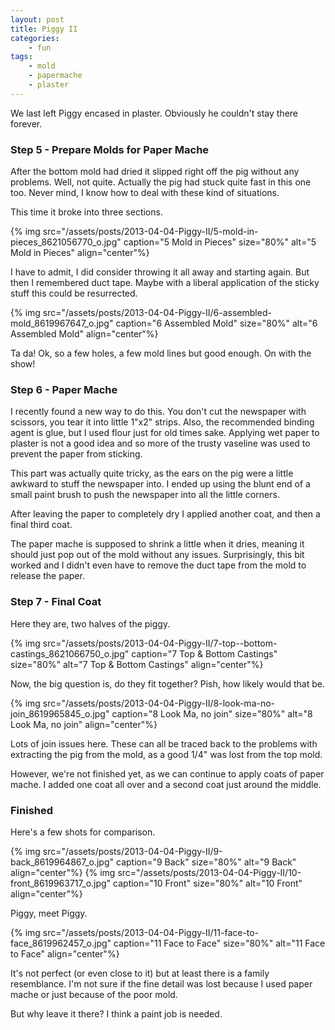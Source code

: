 ```yaml
---
layout: post
title: Piggy II
categories:
    - fun
tags:
    - mold
    - papermache
    - plaster
---
```


We last left Piggy encased in plaster. Obviously he couldn't stay there forever.
<h3>Step 5 - Prepare Molds for Paper Mache</h3>
After the bottom mold had dried it slipped right off the pig without any problems. Well, not quite. Actually the pig had stuck quite fast in this one too. Never mind, I know how to deal with these kind of situations.

This time it broke into three sections.

{% img src="/assets/posts/2013-04-04-Piggy-II/5-mold-in-pieces_8621056770_o.jpg" caption="5 Mold in Pieces" size="80%" alt="5 Mold in Pieces" align="center"%}

I have to admit, I did consider throwing it all away and starting again. But then I remembered duct tape. Maybe with a liberal application of the sticky stuff this could be resurrected.

{% img src="/assets/posts/2013-04-04-Piggy-II/6-assembled-mold_8619967647_o.jpg" caption="6 Assembled Mold" size="80%" alt="6 Assembled Mold" align="center"%}

Ta da! Ok, so a few holes, a few mold lines but good enough. On with the show!
<h3>Step 6 - Paper Mache</h3>
I recently found a new way to do this. You don't cut the newspaper with scissors, you tear it into little 1"x2" strips. Also, the recommended binding agent is glue, but I used flour just for old times sake. Applying wet paper to plaster is not a good idea and so more of the trusty vaseline was used to prevent the paper from sticking.

This part was actually quite tricky, as the ears on the pig were a little awkward to stuff the newspaper into. I ended up using the blunt end of a small paint brush to push the newspaper into all the little corners.

After leaving the paper to completely dry I applied another coat, and then a final third coat.

The paper mache is supposed to shrink a little when it dries, meaning it should just pop out of the mold without any issues. Surprisingly, this bit worked and I didn't even have to remove the duct tape from the mold to release the paper.
<h3>Step 7 - Final Coat</h3>
Here they are, two halves of the piggy.

{% img src="/assets/posts/2013-04-04-Piggy-II/7-top--bottom-castings_8621066750_o.jpg" caption="7 Top &amp; Bottom Castings" size="80%" alt="7 Top &amp; Bottom Castings" align="center"%}

Now, the big question is, do they fit together? Pish, how likely would that be.

{% img src="/assets/posts/2013-04-04-Piggy-II/8-look-ma-no-join_8619965845_o.jpg" caption="8 Look Ma, no join" size="80%" alt="8 Look Ma, no join" align="center"%}

Lots of join issues here. These can all be traced back to the problems with extracting the pig from the mold, as a good 1/4" was lost from the top mold.

However, we're not finished yet, as we can continue to apply coats of paper mache. I added one coat all over and a second coat just around the middle.
<h3>Finished</h3>
Here's a few shots for comparison.

{% img src="/assets/posts/2013-04-04-Piggy-II/9-back_8619964867_o.jpg" caption="9 Back" size="80%" alt="9 Back" align="center"%}
{% img src="/assets/posts/2013-04-04-Piggy-II/10-front_8619963717_o.jpg" caption="10 Front" size="80%" alt="10 Front" align="center"%}

Piggy, meet Piggy.

{% img src="/assets/posts/2013-04-04-Piggy-II/11-face-to-face_8619962457_o.jpg" caption="11 Face to Face" size="80%" alt="11 Face to Face" align="center"%}

It's not perfect (or even close to it) but at least there is a family resemblance. I'm not sure if the fine detail was lost because I used paper mache or just because of the poor mold.

But why leave it there? I think a paint job is needed.